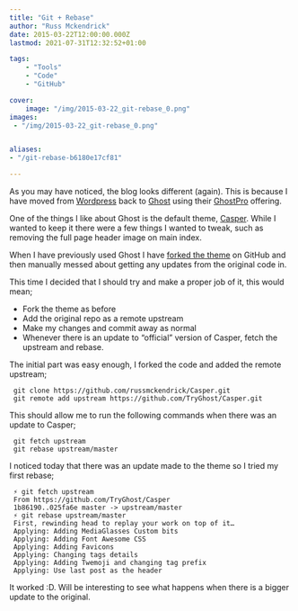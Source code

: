 ```yaml
---
title: "Git + Rebase"
author: "Russ Mckendrick"
date: 2015-03-22T12:00:00.000Z
lastmod: 2021-07-31T12:32:52+01:00

tags:
    - "Tools"
    - "Code"
    - "GitHub"

cover:
    image: "/img/2015-03-22_git-rebase_0.png" 
images:
 - "/img/2015-03-22_git-rebase_0.png"


aliases:
- "/git-rebase-b6180e17cf81"

---
```


As you may have noticed, the blog looks different (again). This is because I have moved from [Wordpress](https://wordpress.org "Wordpress") back to [Ghost](https://ghost.org "Ghost") using their [GhostPro](http://blog.ghost.org/introducing-ghostpro/ "GhostPro") offering.

One of the things I like about Ghost is the default theme, [Casper](https://github.com/TryGhost/Casper "Casper"). While I wanted to keep it there were a few things I wanted to tweak, such as removing the full page header image on main index.

When I have previously used Ghost I have [forked the theme](https://github.com/russmckendrick/Casper "My fork of Casper") on GitHub and then manually messed about getting any updates from the original code in.

This time I decided that I should try and make a proper job of it, this would mean;

- Fork the theme as before
- Add the original repo as a remote upstream
- Make my changes and commit away as normal
- Whenever there is an update to “official” version of Casper, fetch the upstream and rebase.

The initial part was easy enough, I forked the code and added the remote upstream;

```
 git clone https://github.com/russmckendrick/Casper.git
 git remote add upstream https://github.com/TryGhost/Casper.git
```

This should allow me to run the following commands when there was an update to Casper;

```
 git fetch upstream
 git rebase upstream/master
```

I noticed today that there was an update made to the theme so I tried my first rebase;

```
 ⚡ git fetch upstream
 From https://github.com/TryGhost/Casper
 1b86190..025fa6e master -> upstream/master
 ⚡ git rebase upstream/master
 First, rewinding head to replay your work on top of it…
 Applying: Adding MediaGlasses Custom bits
 Applying: Adding Font Awesome CSS
 Applying: Adding Favicons
 Applying: Changing tags details
 Applying: Adding Twemoji and changing tag prefix
 Applying: Use last post as the header
```

It worked :D. Will be interesting to see what happens when there is a bigger update to the original.
